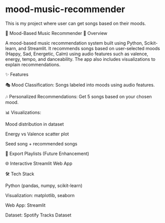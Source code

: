 # mood-music-recommender
This is my project where user can get songs based on their moods.

🎵 Mood-Based Music Recommender
📌 Overview

A mood-based music recommendation system built using Python, Scikit-learn, and Streamlit.
It recommends songs based on user-selected moods (Happy, Sad, Energetic, Calm) using audio features such as valence, energy, tempo, and danceability.
The app also includes visualizations to explain recommendations.

✨ Features

🎭 Mood Classification: Songs labeled into moods using audio features.

🎶 Personalized Recommendations: Get 5 songs based on your chosen mood.

📊 Visualizations:

Mood distribution in dataset

Energy vs Valence scatter plot

Seed song + recommended songs

💾 Export Playlists (Future Enhancement)

🌐 Interactive Streamlit Web App

🛠️ Tech Stack

Python (pandas, numpy, scikit-learn)

Visualization: matplotlib, seaborn

Web App: Streamlit

Dataset: Spotify Tracks Dataset
